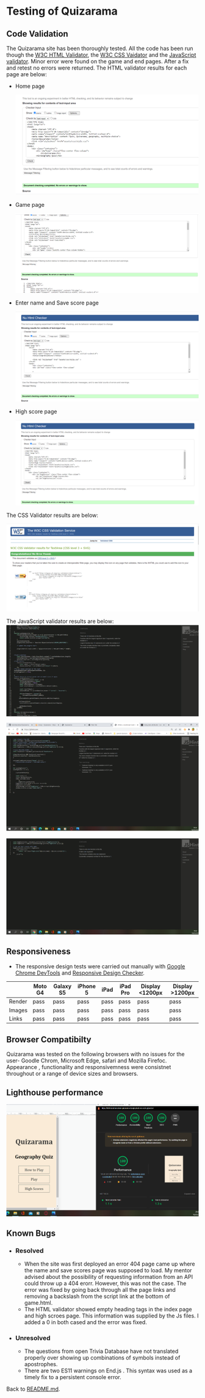 # Testing of Quizarama
## Code Validation
The Quizarama site has been thoroughly tested. All the code has been run though the [W3C HTML Validator](http://validator.w3.org/), the  [W3C CSS Vaidator](https://jigsaw.w3.org/css-validator/) and the [JavaScript validator](https://jshint.com/). Minor error were found on the game and end pages. After a fix and retest no errors were  returned.
 The HTML validator results for each page are below:
* Home page
  
  ![w3c validator test result](assets/images/readme-images/thtmlqhome.png)

* Game page
  
  ![w3c validator test result](assets/images/readme-images/thtmlqgame.png)

* Enter name and Save score page
  
  ![w3c validator test result](assets/images/readme-images/thtmlqend.png)

* High score page
  
  ![w3c validator test result](assets/images/readme-images/thtmlqhighscore.png)

The CSS Validator results are below:

  ![css validator test result](assets/images/readme-images/tcssqstyle.png)
  
  The JavaScript validator results are below:
  ![Game.js](assets/images/readme-images/tjsqgame.png)

  ![end.js](assets/images/readme-images/tjsqend.png)

  ![highscores.js](assets/images/readme-images/tjsqhighscore.png)


  ## Responsiveness 

  * The responsive design tests were carried out manually with [Google Chrome DevTools](https://developer.chrome.com/docs/devtools/) and [Responsive Design Checker](https://www.responsivedesignchecker.com/).


  |        | Moto G4 | Galaxy S5 | iPhone 5 | iPad | iPad Pro | Display <1200px | Display >1200px |
|--------|---------|-----------|----------|------|----------|-----------------|-----------------|
| Render | pass    | pass      | pass     | pass | pass     | pass            | pass            |
| Images | pass    | pass      | pass     | pass | pass     | pass            | pass            |
| Links  | pass    | pass      | pass     | pass | pass     | pass            | pass            |
## Browser Compatibilty

Quizarama was tested on the following browsers with no issues for the user- 
Goodle Chrom, Microsoft Edge, safari and Mozilla Firefoc. Appearance , functionality and responsivemness were consistnet throughout or a range of device sizes and browsers.

## Lighthouse performance 
![lighthouse testing](assets/images/readme-images/quizaramalighthouse.png)
## Known Bugs
* ### Resolved
  * When the site was first deployed an error 404 page came up where the name and save scores page was supposed to load. My mentor advised about the possibility of requesting information from an API could throw up a 404 erorr. However, this was not the case.
  The error was fixed by going back through all the page links and removing a backslash from the script link at the bottom of game.html.
  * The HTML validator showed empty heading tags in the index page and high scroes page. This information was supplied by the Js files. I added a 0 in both cased and the error was fixed.

* ### Unresolved
  * The questions from open Trivia Database have not translated properly over showing up combinations of symbols instead of apostrophes. 
  * There are two ES11 warnings on End.js . This syntax was used as a timely fix to a persistent console error. 

 Back to [README.md](./README.md#testing). 